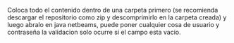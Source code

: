 Coloca todo el contenido dentro de una carpeta primero (se recomienda descargar el repositorio como zip y descomprimirlo en la carpeta creada) y luego abralo en java netbeams, puede poner cualquier cosa de usuario y contraseña
la validacion solo ocurre si el campo esta vacio.
